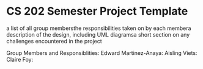 # CS 202 Semester Project Template
 a list of all group membersthe responsibilities taken on by each membera description of the design, including UML diagramsa short section on any challenges encountered in the project
 
 Group Members and Responsiblities: 
 Edward Martinez-Anaya:
 Aisling Viets:
 Claire Foy: 
